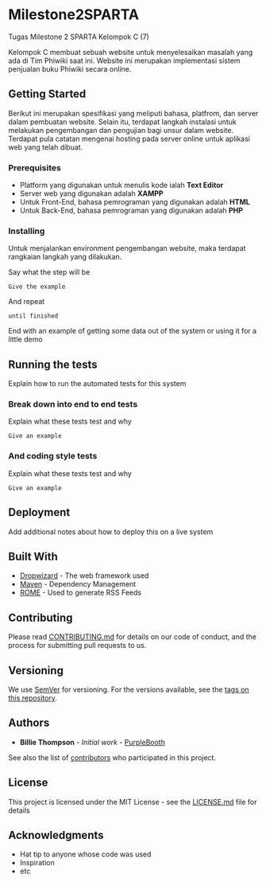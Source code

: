 # Milestone2SPARTA
Tugas Milestone 2 SPARTA Kelompok C (7)

Kelompok C membuat sebuah website untuk menyelesaikan masalah yang ada di Tim Phiwiki saat ini. Website ini merupakan implementasi sistem penjualan buku Phiwiki secara online.

## Getting Started
Berikut ini merupakan spesifikasi yang meliputi bahasa, platfrom, dan server dalam pembuatan website. Selain itu, terdapat langkah instalasi untuk melakukan pengembangan dan pengujian bagi unsur dalam website. Terdapat pula catatan mengenai hosting pada server online untuk aplikasi web yang telah dibuat. 

### Prerequisites

* Platform yang digunakan untuk menulis kode ialah **Text Editor**
* Server web yang digunakan adalah **XAMPP**
* Untuk Front-End, bahasa pemrograman yang digunakan adalah **HTML**
* Untuk Back-End, bahasa pemrograman yang digunakan adalah **PHP**

### Installing
Untuk menjalankan environment pengembangan website, maka terdapat rangkaian langkah yang dilakukan. 

Say what the step will be

```
Give the example
```

And repeat

```
until finished
```

End with an example of getting some data out of the system or using it for a little demo

## Running the tests

Explain how to run the automated tests for this system

### Break down into end to end tests

Explain what these tests test and why

```
Give an example
```

### And coding style tests

Explain what these tests test and why

```
Give an example
```

## Deployment

Add additional notes about how to deploy this on a live system

## Built With

* [Dropwizard](http://www.dropwizard.io/1.0.2/docs/) - The web framework used
* [Maven](https://maven.apache.org/) - Dependency Management
* [ROME](https://rometools.github.io/rome/) - Used to generate RSS Feeds

## Contributing

Please read [CONTRIBUTING.md](https://gist.github.com/PurpleBooth/b24679402957c63ec426) for details on our code of conduct, and the process for submitting pull requests to us.

## Versioning

We use [SemVer](http://semver.org/) for versioning. For the versions available, see the [tags on this repository](https://github.com/your/project/tags). 

## Authors

* **Billie Thompson** - *Initial work* - [PurpleBooth](https://github.com/PurpleBooth)

See also the list of [contributors](https://github.com/your/project/contributors) who participated in this project.

## License

This project is licensed under the MIT License - see the [LICENSE.md](LICENSE.md) file for details

## Acknowledgments

* Hat tip to anyone whose code was used
* Inspiration
* etc
